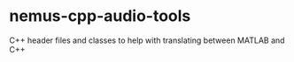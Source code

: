 # nemus-cpp-audio-tools
C++ header files and classes to help with translating between MATLAB and C++
